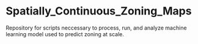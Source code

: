 # Spatially_Continuous_Zoning_Maps
 Repository for scripts neccessary to process, run, and analyze machine learning model used to predict zoning at scale.
